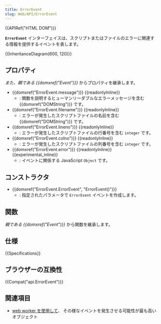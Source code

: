 ```yaml
---
title: ErrorEvent
slug: Web/API/ErrorEvent
---
```


{{APIRef("HTML DOM")}}

**`ErrorEvent`** インターフェイスは、スクリプトまたはファイルのエラーに関連する情報を提供するイベントを表します。

{{InheritanceDiagram(600, 120)}}

## プロパティ

_また、親である {{domxref("Event")}}_ からプロパティを継承します。

- {{domxref("ErrorEvent.message")}} {{readonlyInline}}
  - : 関数を説明するヒューマンリーダブルなエラーメッセージを含む {{domxref("DOMString")}} です。
- {{domxref("ErrorEvent.filename")}} {{readonlyInline}}
  - : エラーが発生したスクリプトファイルの名前を含む {{domxref("DOMString")}} です。
- {{domxref("ErrorEvent.lineno")}} {{readonlyInline}}
  - : エラーが発生したスクリプトファイルの行番号を含む `integer` です。
- {{domxref("ErrorEvent.colno")}} {{readonlyInline}}
  - : エラーが発生したスクリプトファイルの列番号を含む `integer` です。
- {{domxref("ErrorEvent.error")}} {{readonlyInline}} {{experimental_inline}}
  - : イベントに関係する JavaScript `Object` です。

## コンストラクタ

- {{domxref("ErrorEvent.ErrorEvent", "ErrorEvent()")}}
  - : 指定されたパラメータで `ErrorEvent` イベントを作成します。

## 関数

_親である {{domxref("Event")}}_ から関数を継承します。

## 仕様

{{Specifications}}

## ブラウザーの互換性

{{Compat("api.ErrorEvent")}}

## 関連項目

- [web worker を使用して](/ja/docs/Web/Guide/Performance/Using_web_workers)、 その様なイベントを発生させる可能性が最も高いオブジェクト
